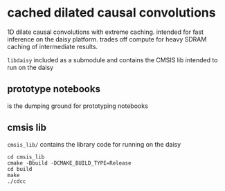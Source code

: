 # cached dilated causal convolutions

1D dilate causal convolutions with extreme caching. intended for fast inference on the daisy platform.
trades off compute for heavy SDRAM caching of intermediate results.

`libdaisy` included as a submodule and contains the CMSIS lib intended to run on the daisy

## prototype notebooks

is the dumping ground for prototyping notebooks

## cmsis lib

`cmsis_lib/` contains the library code for running on the daisy

```
cd cmsis_lib
cmake -Bbuild -DCMAKE_BUILD_TYPE=Release
cd build
make
./cdcc
```

